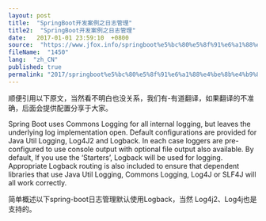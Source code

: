 ```yaml
---
layout: post
title:  "SpringBoot开发案例之日志管理"
title2:  "SpringBoot开发案例之日志管理"
date:   2017-01-01 23:59:10  +0800
source:  "https://www.jfox.info/springboot%e5%bc%80%e5%8f%91%e6%a1%88%e4%be%8b%e4%b9%8b%e6%97%a5%e5%bf%97%e7%ae%a1%e7%90%86.html"
fileName:  "1450"
lang:  "zh_CN"
published: true
permalink: "2017/springboot%e5%bc%80%e5%8f%91%e6%a1%88%e4%be%8b%e4%b9%8b%e6%97%a5%e5%bf%97%e7%ae%a1%e7%90%86.html"
---
```


顺便引用以下原文，当然看不明白也没关系，我们有-有道翻译，如果翻译的不准确，后面会提供配置分享于大家。

Spring Boot uses Commons Logging for all internal logging, but leaves the underlying log implementation open. Default configurations are provided for Java Util Logging, Log4J2 and Logback. In each case loggers are pre-configured to use console output with optional file output also available. By default, If you use the ‘Starters’, Logback will be used for logging. Appropriate Logback routing is also included to ensure that dependent libraries that use Java Util Logging, Commons Logging, Log4J or SLF4J will all work correctly.

简单概述以下spring-boot日志管理默认使用Logback，当然 Log4j2、Log4j也是支持的。
